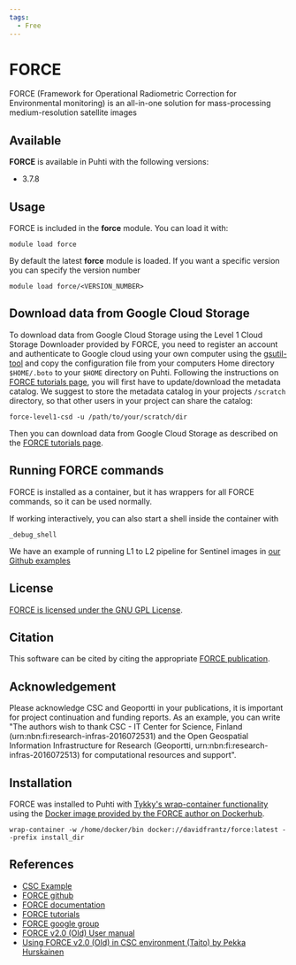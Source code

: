```yaml
---
tags:
  - Free
---
```


# FORCE 

FORCE (Framework for Operational Radiometric Correction for Environmental monitoring) is an all-in-one solution for mass-processing medium-resolution satellite images

## Available

__FORCE__ is available in Puhti with the following versions:

* 3.7.8

## Usage 

FORCE is included in the __force__ module. You can load it with:

`module load force`

By default the latest __force__ module is loaded. If you want a specific version you can specify the version number

`module load force/<VERSION_NUMBER>`

## Download data from Google Cloud Storage

To download data from Google Cloud Storage using the Level 1 Cloud Storage Downloader provided by FORCE, you need to register an account and authenticate to Google cloud using your own computer using the [gsutil-tool](https://cloud.google.com/storage/docs/gsutil) and copy the configuration file from your computers Home directory `$HOME/.boto` to your `$HOME` directory on Puhti. Following the instructions on [FORCE tutorials page](https://force-eo.readthedocs.io/en/latest/howto/level1-csd.html#downloading-the-metadata-catalogues), you will first have to update/download the metadata catalog. We suggest to store the metadata catalog in your  projects `/scratch` directory, so that other users in your project can share the catalog:

`force-level1-csd -u /path/to/your/scratch/dir` 

Then you can download data from Google Cloud Storage as described on the [FORCE tutorials page](https://force-eo.readthedocs.io/en/latest/howto/level1-csd.html#querying-and-downloading-data).



## Running FORCE commands

FORCE is installed as a container, but it has wrappers for all FORCE commands, so it can be used normally. 

If working interactively, you can also start a shell inside the container with

`_debug_shell`

We have an example of running L1 to L2 pipeline for Sentinel images in [our Github examples](https://github.com/csc-training/geocomputing/tree/master/force)

## License 

[FORCE is licensed under the GNU GPL License](https://github.com/davidfrantz/force/blob/master/LICENSE).

## Citation

This software can be cited by citing the appropriate [FORCE publication](https://force-eo.readthedocs.io/en/latest/refs.html).

## Acknowledgement

Please acknowledge CSC and Geoportti in your publications, it is important for project continuation and funding reports.
As an example, you can write "The authors wish to thank CSC - IT Center for Science, Finland (urn:nbn:fi:research-infras-2016072531) and the Open Geospatial Information Infrastructure for Research (Geoportti, urn:nbn:fi:research-infras-2016072513) for computational resources and support".

## Installation

FORCE was installed to Puhti with [Tykky's wrap-container functionality](../computing/containers/tykky.md#container-based-installations) using the [Docker image provided by the FORCE author on Dockerhub](https://hub.docker.com/r/davidfrantz/force). 

`wrap-container -w /home/docker/bin docker://davidfrantz/force:latest --prefix install_dir`


## References

* [CSC Example](https://github.com/csc-training/geocomputing/tree/master/force)
* [FORCE github](https://github.com/davidfrantz/force)
* [FORCE documentation](https://force-eo.readthedocs.io/en/latest/)
* [FORCE tutorials](https://davidfrantz.github.io/#tutorials)
* [FORCE google group](https://groups.google.com/d/forum/force_eo)
* [FORCE v2.0 (Old) User manual](https://www.uni-trier.de/fileadmin/fb6/prof/FER/Downloads/Software/FORCE/FORCE-user-guide-v-2-0.pdf)
* [Using FORCE v2.0 (Old) in CSC environment (Taito) by Pekka Hurskainen](https://a3s.fi/gis-workshops/Satellite_time_series_processing_with_FORCE_in_CSC_Hurskainen.pdf)
